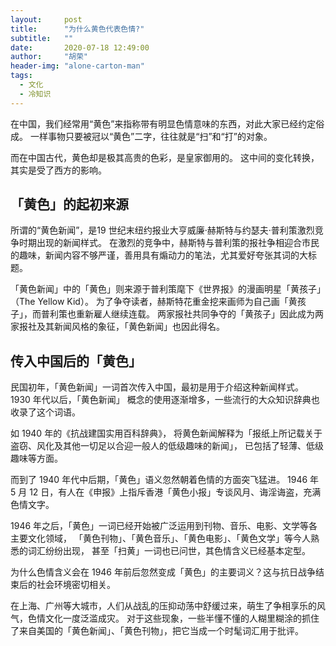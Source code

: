 ```yaml
---
layout:     post
title:      "为什么黄色代表色情?"
subtitle:   ""
date:       2020-07-18 12:49:00
author:     "胡荣"
header-img: "alone-carton-man"
tags:
  - 文化
  - 冷知识
---
```


在中国，我们经常用“黄色”来指称带有明显色情意味的东西，对此大家已经约定俗成。
一样事物只要被冠以“黄色”二字，往往就是“扫”和“打”的对象。

而在中国古代，黄色却是极其高贵的色彩，是皇家御用的。
这中间的变化转换，其实是受了西方的影响。

## 「黄色」的起初来源

所谓的“黄色新闻”，是19 世纪末纽约报业大亨威廉·赫斯特与约瑟夫·普利策激烈竞争时期出现的新闻样式。
在激烈的竞争中，赫斯特与普利策的报社争相迎合市民的趣味，新闻内容不够严谨，善用具有煽动力的笔法，尤其爱好夸张其词的大标题。

「黄色新闻」中的「黄色」则来源于普利策麾下《世界报》的漫画明星「黄孩子」（The Yellow Kid）。
为了争夺读者，赫斯特花重金挖来画师为自己画「黄孩子」，而普利策也重新雇人继续连载。
两家报社共同争夺的「黄孩子」因此成为两家报社及其新闻风格的象征，「黄色新闻」也因此得名。

## 传入中国后的「黄色」

民国初年，「黄色新闻」一词首次传入中国，最初是用于介绍这种新闻样式。
1930 年代以后，「黄色新闻」 概念的使用逐渐增多，一些流行的大众知识辞典也收录了这个词语。

如 1940 年的《抗战建国实用百科辞典》，
将黄色新闻解释为「报纸上所记载关于盗窃、风化及其他一切足以合迎一般人的低级趣味的新闻」，
已包括了轻薄、低级趣味等方面。

而到了 1940 年代中后期，「黄色」语义忽然朝着色情的方面突飞猛进。
1946 年 5 月 12 日，有人在《申报》上指斥香港「黄色小报」专谈风月、诲淫诲盗，充满色情文字。

1946 年之后，「黄色」一词已经开始被广泛运用到刊物、音乐、电影、文学等各主要文化领域，
「黄色刊物」、「黄色音乐」、「黄色电影」、「黄色文学」等今人熟悉的词汇纷纷出现，
甚至「扫黄」一词也已问世，其色情含义已经基本定型。

为什么色情含义会在 1946 年前后忽然变成「黄色」的主要词义？这与抗日战争结束后的社会环境密切相关。

在上海、广州等大城市，人们从战乱的压抑动荡中舒缓过来，萌生了争相享乐的风气，色情文化一度泛滥成灾。
对于这些现象，一些半懂不懂的人糊里糊涂的抓住了来自美国的「黄色新闻」、「黄色刊物」，把它当成一个时髦词汇用于批评。